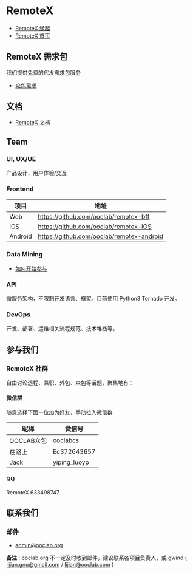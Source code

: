 # RemoteX

- [RemoteX 缘起](OLD/origin.md)
- [RemoteX 首页](https://remotex.ooclab.org)

## RemoteX 需求包

我们提供免费的代发需求包服务

- [众包需求](jobs/zb.md)


## 文档

- [RemoteX 文档](docs)


## Team

### UI, UX/UE

产品设计、用户体验/交互

### Frontend

| 项目 | 地址 |
|-------|-----|
| Web | https://github.com/ooclab/remotex-bff |
| iOS | https://github.com/ooclab/remotex-iOS |
| Android | https://github.com/ooclab/remotex-android |

### Data Mining

- [如何开始参与](https://gitlab.com/ooclab/remotex/spider/start)

### API

微服务架构，不限制开发语言、框架。目前使用 Python3 Tornado 开发。

### DevOps

开发、部署、运维相关流程规范、技术堆栈等。

## 参与我们

### RemoteX 社群

自由讨论远程、兼职、外包、众包等话题，聚集地有：

#### 微信群

随意选择下面一位加为好友，手动拉入微信群

| 昵称 | 微信号 |
|-------|-----|
| OOCLAB众包 | ooclabcs |
| 在路上 | Ec372643657 |
| Jack | yiping_luoyp |

#### QQ

RemoteX 633498747


## 联系我们

### 邮件

- admin@ooclab.org

**备注** : ooclab.org 不一定及时收到邮件，建议联系各项目负责人，或 gwind ( lijian.gnu@gmail.com / lijian@ooclab.com )
